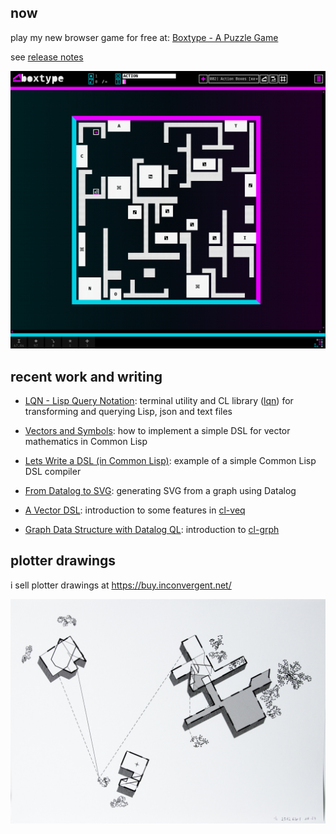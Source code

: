 ## now


play my new browser game for free at: [Boxtype - A Puzzle Game](https://boxtype.app)

see [release notes](https://inconvergent.net/2025/boxtype)


![head](bt.png)

## recent work and writing

 - [LQN - Lisp Query Notation](https://inconvergent.net/2024/lisp-query-notation/):
   terminal utility and CL library ([lqn](https://github.com/inconvergent/lqn)) for transforming and querying Lisp, json and text files

 - [Vectors and Symbols](https://inconvergent.net/2023/vectors-and-symbols/):
   how to implement a simple DSL for vector mathematics in Common Lisp

 - [Lets Write a DSL (in Common Lisp)](https://inconvergent.net/2023/lets-write-a-dsl/):
   example of a simple Common Lisp DSL compiler

 - [From Datalog to SVG](https://inconvergent.net/2023/datalog-to-svg/):
   generating SVG from a graph using Datalog

 - [A Vector DSL](https://inconvergent.net/2023/a-vector-dsl/):
   introduction to some features in [cl-veq](https://github.com/inconvergent/cl-grph)

 - [Graph Data Structure with Datalog QL](https://inconvergent.net/2022/graph-data-structure-with-datalog-ql/):
   introduction to [cl-grph](https://github.com/inconvergent/cl-veq)

## plotter drawings

i sell plotter drawings at https://buy.inconvergent.net/

![plotter drawing](24-256263e1.jpg)
